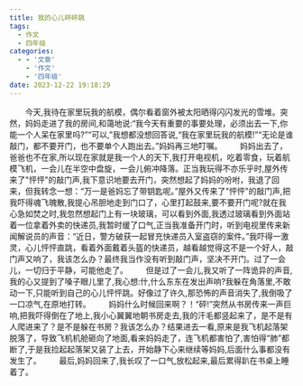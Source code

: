 ```yaml
---
title: 我的心儿砰砰跳
tags:
  - 作文
  - 四年级
categories:
  - - '文章'
    - '作文'
    - '四年级'
date: 2023-12-22 19:18:29
---
```

&emsp;&emsp;今天,我待在家里玩我的航模，偶尔看着窗外被太阳晒得闪闪发光的雪堆。突然，妈妈走进了我的房间,和蔼地说:“我今天有重要的事要处理，必须出去一下,你能一个人呆在家里吗?”“可以,”我想都没想回答说,“我在家里玩我的航模!”“无论是谁敲门，都不要开门，也不要单个人跑出去。”妈妈再三地叮嘱。
&emsp;&emsp;妈妈出去了，爸爸也不在家,所以现在家就是我一个人的天下,我打开电视机，吃着零食，玩着航模飞机，一会儿在半空中盘旋，一会儿俯冲降落。正当我玩得不亦乐乎时,屋外传来了"怦怦"的敲门声,我下意识地要去开门，突然想起了妈妈的吩咐，我退了回来，但我转念一想：“万一是爸妈忘了带钥匙呢。”屋外又传来了"怦怦"的敲门声,把我吓得魂飞魄散,我提心吊胆地走到门口了，心里打起鼓来,要不要开门呢?就在我心急如焚之时,我忽然想起门上有一块玻璃，可以看到外面,我透过玻璃看到外面站着一位拿着外卖的快递员,我暂时缓了口气,正当我准备开门时，听到电视里传来新闻解说员的声音：“近日，警方破获一起冒充快递员入室盗窃的案件。”我吓得一激灵，心儿怦怦直跳，看着外面戴着头盔的快递员，越看越觉得这不是一个好人，敲门声又响了，我该怎么办？最终我当作没有听到敲门声，坚决不开门。过了一会儿，一切归于平静，可能他走了。
&emsp;&emsp;但是过了一会儿,我又听了一阵诡异的声音,我的心又提到了嗓子眼儿里了,我心想:什,什么东东在发出声响?我躲在角落里,不敢动一下,只能听到自己的心儿怦怦跳。好像过了许久,那恐怖的声音消失了,我倒吸了一口凉气,在原地打转。
&emsp;&emsp;妈妈什么时候回来啊？！“砰!”突然从书房传来一声巨响,把我吓得倒在了地上,我小心翼翼地朝书房走去,我的汗毛都竖起来了，是不是有人爬进来了？是不是躲在书房？我该怎么办？结果进去一看,原来是我飞机起落架脱落了，导致飞机机舱砸向了地面,看来妈妈走了，连飞机都害怕了,害怕得“肺”都断了,于是我捡起起落架又装了上去，开始静下心来继续等妈妈,后面什么事都没有发生了。
&emsp;&emsp;最后,妈妈回来了,我长叹了一口气,放松起来,最后累得趴在书桌上睡着了。
